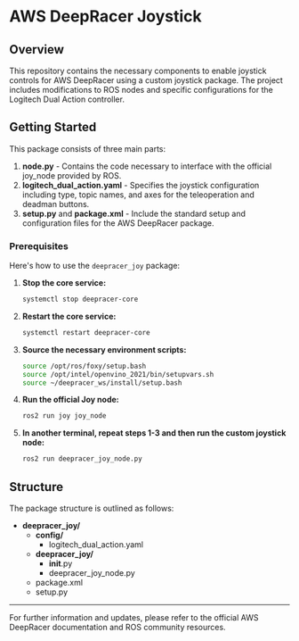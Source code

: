 # AWS DeepRacer Joystick 

## Overview

This repository contains the necessary components to enable joystick controls for AWS DeepRacer using a custom joystick package. The project includes modifications to ROS nodes and specific configurations for the Logitech Dual Action controller.

## Getting Started

This package consists of three main parts:

1. **node.py** - Contains the code necessary to interface with the official joy_node provided by ROS.
2. **logitech_dual_action.yaml** - Specifies the joystick configuration including type, topic names, and axes for the teleoperation and deadman buttons.
3. **setup.py** and **package.xml** - Include the standard setup and configuration files for the AWS DeepRacer package.

### Prerequisites

Here's how to use the `deepracer_joy` package:

1. **Stop the core service:**
   ```bash
   systemctl stop deepracer-core
   ```

2. **Restart the core service:**
   ```bash
   systemctl restart deepracer-core
   ```

3. **Source the necessary environment scripts:**
   ```bash
   source /opt/ros/foxy/setup.bash
   source /opt/intel/openvino_2021/bin/setupvars.sh
   source ~/deepracer_ws/install/setup.bash
   ```

4. **Run the official Joy node:**
   ```bash
   ros2 run joy joy_node
   ```

5. **In another terminal, repeat steps 1-3 and then run the custom joystick node:**
   ```bash
   ros2 run deepracer_joy_node.py
   ```

## Structure

The package structure is outlined as follows:

- **deepracer_joy/**
  - **config/**
    - logitech_dual_action.yaml
  - **deepracer_joy/**
    - __init__.py
    - deepracer_joy_node.py
  - package.xml
  - setup.py

---

For further information and updates, please refer to the official AWS DeepRacer documentation and ROS community resources.
